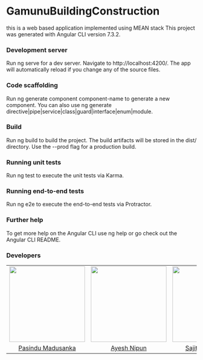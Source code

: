# GamunuBuildingConstruction

this is a web based application implemented using MEAN stack
This project was generated with Angular CLI version 7.3.2.

### Development server
Run ng serve for a dev server. Navigate to http://localhost:4200/. The app will automatically reload if you change any of the source files.

### Code scaffolding
Run ng generate component component-name to generate a new component. You can also use ng generate directive|pipe|service|class|guard|interface|enum|module.

### Build
Run ng build to build the project. The build artifacts will be stored in the dist/ directory. Use the --prod flag for a production build.

### Running unit tests
Run ng test to execute the unit tests via Karma.

### Running end-to-end tests
Run ng e2e to execute the end-to-end tests via Protractor.

### Further help
To get more help on the Angular CLI use ng help or go check out the Angular CLI README.


### Developers

<table>
<tr>
<td align="center"><img src="https://avatars3.githubusercontent.com/u/25347476?s=460&v=4" width=200></td>
<td align="center"><img src="https://avatars0.githubusercontent.com/u/25944492?s=460&v=4" width=200></td>
<td align="center"><img src="https://avatars3.githubusercontent.com/u/30468185?s=460&v=4" width=200></td>
<td align="center"><img src="https://avatars2.githubusercontent.com/u/43530609?s=460&v=4" width=200></td>
<td align="center"><img src="https://avatars2.githubusercontent.com/u/30321620?s=460&v=4" width=200></td>
</tr>
<tr>

<td align="center"><a href="https://github.com/pasindumadusanka95">Pasindu Madusanka</a></td>
<td align="center"><a href="https://github.com/ayeshnipun">Ayesh Nipun</a></td>
<td align="center"><a href="https://github.com/sajith1028">Sajith Pathirathne</a></td>
<td align="center"><a href="https://github.com/Sajanauk">Sajana Karunarathna</a></td>
<td align="center"><a href="https://github.com/Athuriviveka">Athuri Viveka</a></td>
</tr>
</table>
